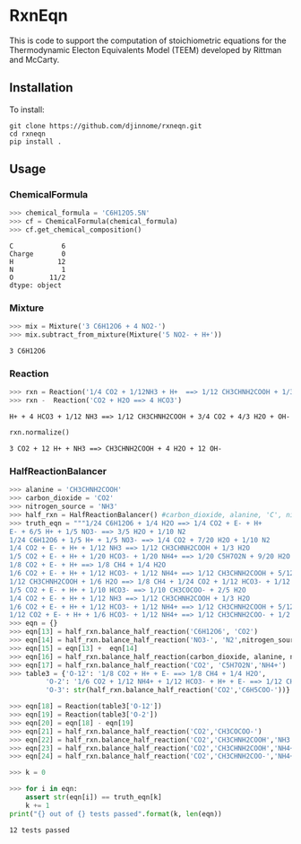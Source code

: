 # RxnEqn
This is code to support the computation of stoichiometric equations for the Thermodynamic Electon Equivalents Model (TEEM) developed by Rittman and McCarty.

## Installation
To install:

```
git clone https://github.com/djinnome/rxneqn.git
cd rxneqn
pip install .
```

## Usage


### ChemicalFormula 
```python
>>> chemical_formula = 'C6H12O5.5N'
>>> cf = ChemicalFormula(chemical_formula)
>>> cf.get_chemical_composition()
```

    C            6
    Charge       0
    H           12
    N            1
    O         11/2
    dtype: object

### Mixture

```python
>>> mix = Mixture('3 C6H12O6 + 4 NO2-')
>>> mix.subtract_from_mixture(Mixture('5 NO2- + H+'))
```


    3 C6H12O6

### Reaction

```python
>>> rxn = Reaction('1/4 CO2 + 1/12NH3 + H+  ==> 1/12 CH3CHNH2COOH + 1/3 H2O + OH-')
>>> rxn -  Reaction('CO2 + H2O ==> 4 HCO3')
```
    H+ + 4 HCO3 + 1/12 NH3 ==> 1/12 CH3CHNH2COOH + 3/4 CO2 + 4/3 H2O + OH-


```python
rxn.normalize()
```

    3 CO2 + 12 H+ + NH3 ==> CH3CHNH2COOH + 4 H2O + 12 OH-

### HalfReactionBalancer

```python
>>> alanine = 'CH3CHNH2COOH'
>>> carbon_dioxide = 'CO2'
>>> nitrogen_source = 'NH3'
>>> half_rxn = HalfReactionBalancer() #carbon_dioxide, alanine, 'C', nitrogen_source)
>>> truth_eqn = """1/24 C6H12O6 + 1/4 H2O ==> 1/4 CO2 + E- + H+
E- + 6/5 H+ + 1/5 NO3- ==> 3/5 H2O + 1/10 N2
1/24 C6H12O6 + 1/5 H+ + 1/5 NO3- ==> 1/4 CO2 + 7/20 H2O + 1/10 N2
1/4 CO2 + E- + H+ + 1/12 NH3 ==> 1/12 CH3CHNH2COOH + 1/3 H2O
1/5 CO2 + E- + H+ + 1/20 HCO3- + 1/20 NH4+ ==> 1/20 C5H7O2N + 9/20 H2O
1/8 CO2 + E- + H+ ==> 1/8 CH4 + 1/4 H2O
1/6 CO2 + E- + H+ + 1/12 HCO3- + 1/12 NH4+ ==> 1/12 CH3CHNH2COOH + 5/12 H2O
1/12 CH3CHNH2COOH + 1/6 H2O ==> 1/8 CH4 + 1/24 CO2 + 1/12 HCO3- + 1/12 NH4+
1/5 CO2 + E- + H+ + 1/10 HCO3- ==> 1/10 CH3COCOO- + 2/5 H2O
1/4 CO2 + E- + H+ + 1/12 NH3 ==> 1/12 CH3CHNH2COOH + 1/3 H2O
1/6 CO2 + E- + H+ + 1/12 HCO3- + 1/12 NH4+ ==> 1/12 CH3CHNH2COOH + 5/12 H2O
1/12 CO2 + E- + H+ + 1/6 HCO3- + 1/12 NH4+ ==> 1/12 CH3CHNH2COO- + 1/2 H2O""".split('\n')
>>> eqn = {}
>>> eqn[13] = half_rxn.balance_half_reaction('C6H12O6', 'CO2')
>>> eqn[14] = half_rxn.balance_half_reaction('NO3-', 'N2',nitrogen_source='NO3-')
>>> eqn[15] = eqn[13] +  eqn[14] 
>>> eqn[16] = half_rxn.balance_half_reaction(carbon_dioxide, alanine, nitrogen_source)
>>> eqn[17] = half_rxn.balance_half_reaction('CO2', 'C5H7O2N','NH4+')
>>> table3 = {'O-12': '1/8 CO2 + H+ + E- ==> 1/8 CH4 + 1/4 H2O',
         'O-2': '1/6 CO2 + 1/12 NH4+ + 1/12 HCO3- + H+ + E- ==> 1/12 CH3CHNH2COOH + 5/12 H2O',
         'O-3': str(half_rxn.balance_half_reaction('CO2','C6H5COO-'))}

>>> eqn[18] = Reaction(table3['O-12'])
>>> eqn[19] = Reaction(table3['O-2'])
>>> eqn[20] = eqn[18] - eqn[19]
>>> eqn[21] = half_rxn.balance_half_reaction('CO2','CH3COCOO-')
>>> eqn[22] = half_rxn.balance_half_reaction('CO2','CH3CHNH2COOH','NH3')
>>> eqn[23] = half_rxn.balance_half_reaction('CO2','CH3CHNH2COOH','NH4+')
>>> eqn[24] = half_rxn.balance_half_reaction('CO2','CH3CHNH2COO-','NH4+')

>>> k = 0

>>> for i in eqn:
    assert str(eqn[i]) == truth_eqn[k]
    k += 1
print("{} out of {} tests passed".format(k, len(eqn))
```

    12 tests passed


